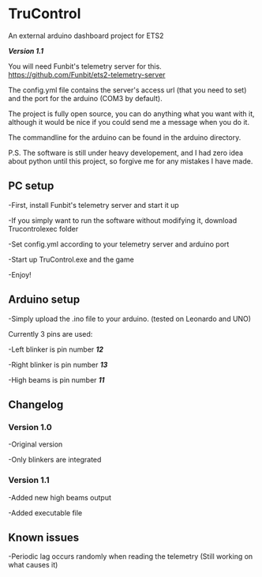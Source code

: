 # TruControl
An external arduino dashboard project for ETS2

***Version 1.1***


You will need Funbit's telemetry server for this. https://github.com/Funbit/ets2-telemetry-server

The config.yml file contains the server's access url (that you need to set) and the port for the arduino (COM3 by default).

The project is fully open source, you can do anything what you want with it, although it would be nice if you could send me a message when you do it.

The commandline for the arduino can be found in the arduino directory.

P.S. The software is still under heavy developement, and I had zero idea about python until this project, so forgive me for any mistakes I have made.

## PC setup

-First, install Funbit's telemetry server and start it up

-If you simply want to run the software without modifying it, download Trucontrolexec folder

-Set config.yml according to your telemetry server and arduino port

-Start up TruControl.exe and the game

-Enjoy!

## Arduino setup

-Simply upload the .ino file to your arduino. (tested on Leonardo and UNO)

Currently 3 pins are used:

-Left blinker is pin number ***12***

-Right blinker is pin number ***13***

-High beams is pin number ***11***

## Changelog

### Version 1.0
-Original version

-Only blinkers are integrated

### Version 1.1
-Added new high beams output

-Added executable file

## Known issues
-Periodic lag occurs randomly when reading the telemetry (Still working on what causes it)
